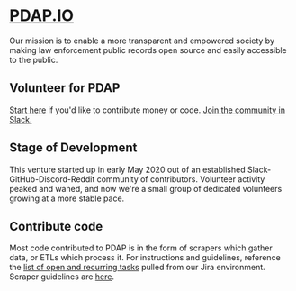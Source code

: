 # [PDAP.IO](pdap.io)

Our mission is to enable a more transparent and empowered society by making law enforcement public records open source and easily accessible to the public. 

## Volunteer for PDAP
[Start here](https://docs.google.com/document/d/1Wjvv0NT3eECATJ4r8GQwEgS-sPqYFW8IGC8jvn3Bu5o/edit) if you'd like to contribute money or code. [Join the community in Slack.](https://join.slack.com/t/policeaccessibility/shared_invite/zt-ial0bvnm-D_T7R6za4aKh1f9jGUM0pg)


## Stage of Development

This venture started up in early May 2020 out of an established Slack-GitHub-Discord-Reddit community of contributors. Volunteer activity peaked and waned, and now we're a small group of dedicated volunteers growing at a more stable pace.

## Contribute code

Most code contributed to PDAP is in the form of scrapers which gather data, or ETLs which process it. For instructions and guidelines, reference the [list of open and recurring tasks](https://docs.google.com/spreadsheets/d/1jKUXUkXXvFdE_2NOqijTx4E58-qhN13DT3yBA6CepjU/edit#gid=470918453) pulled from our Jira environment. Scraper guidelines are [here](https://github.com/Police-Data-Accessibility-Project/Police-Data-Accessibility-Project/blob/master/SCRAPERS.md).
